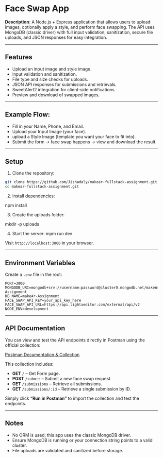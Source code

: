# Face Swap App

**Description:** A Node.js + Express application that allows users to upload images, optionally apply a style, and perform face swapping. The API uses MongoDB (classic driver) with full input validation, sanitization, secure file uploads, and JSON responses for easy integration.

---

## Features

- Upload an input image and style image.
- Input validation and sanitization.
- File type and size checks for uploads.
- JSON API responses for submissions and retrievals.
- SweetAlert2 integration for client-side notifications.
- Preview and download of swapped images.

---

## Example Flow:

- Fill in your Name, Phone, and Email.
- Upload your Input Image (your face).
- upload a Style Image (template you want your face to fit into).
- Submit the form → face swap happens → view and download the result.

---

## Setup

1. Clone the repository:

```bash
git clone https://github.com/Jishadaly/makear-fullstack-assignment.git
cd makear-fullstack-assignment.git
````

2. Install dependencies:

npm install

3. Create the uploads folder:

mkdir -p uploads

4. Start the server:
mpm run dev


Visit `http://localhost:3000` in your browser.

---

## Environment Variables

Create a `.env` file in the root:

```env
PORT=3000
MONGODB_URI=mongodb+srv://username:password@cluster0.mongodb.net/makeAr-Assignment
DB_NAME=makeAr-Assignment
FACE_SWAP_API_KEY=your_api_key_here
FACE_SWAP_API_URL=https://api.lightxeditor.com/external/api/v2
NODE_ENV=development
```

---

## API Documentation

You can view and test the API endpoints directly in Postman using the official collection:

[Postman Documentation & Collection](https://documenter.getpostman.com/view/30898790/2sB3HooeGF)

This collection includes:

* **GET** `/` – Get Form page.
* **POST** `/submit` – Submit a new face swap request.
* **GET** `/submissions` – Retrieve all submissions.
* **GET** `/submissions/:id` – Retrieve a single submission by ID.

Simply click **“Run in Postman”** to import the collection and test the endpoints.

---

## Notes

* No ORM is used; this app uses the classic MongoDB driver.
* Ensure MongoDB is running or your connection string points to a valid cluster.
* File uploads are validated and sanitized before storage.

